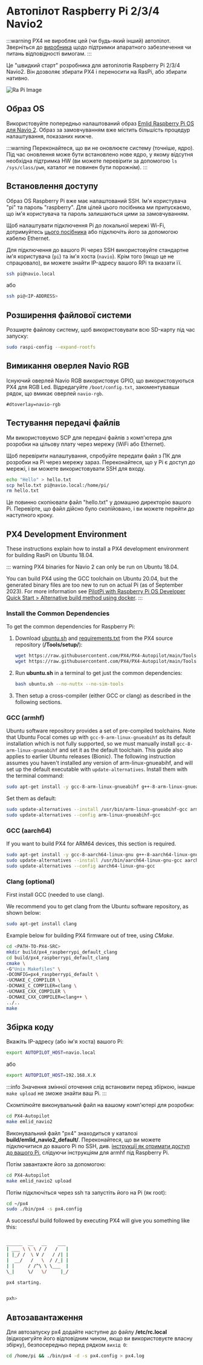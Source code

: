 # Автопілот Raspberry Pi 2/3/4 Navio2

<LinkedBadge type="warning" text="Experimental" url="../flight_controller/autopilot_experimental.html"/>

:::warning PX4 не виробляє цей (чи будь-який інший) автопілот. Зверніться до [виробника](https://emlid.com/) щодо підтримки апаратного забезпечення чи питань відповідності вимогам.
:::

Це "швидкий старт" розробника для автопілотів Raspberry Pi 2/3/4 Navio2. Він дозволяє збирати PX4 і переносити на RasPi, або збирати нативно.

![Ra Pi Image](../../assets/hardware/hardware-rpi2.jpg)

## Образ OS

Використовуйте попередньо налаштований образ [Emlid Raspberry Pi OS для Navio 2](https://docs.emlid.com/navio2/configuring-raspberry-pi). Образ за замовчуванням вже містить більшість процедур налаштування, показаних нижче.

:::warning
Переконайтеся, що ви не оновлюєте систему (точніше, ядро). Під час оновлення може бути встановлено нове ядро, у якому відсутня необхідна підтримка HW (ви можете перевірити за допомогою `ls /sys/class/pwm`, каталог не повинен бути порожнім).
:::

## Встановлення доступу

Образ OS Raspberry Pi вже має налаштований SSH. Ім'я користувача "pi" та пароль "raspberry". Для цілей цього посібника ми припускаємо, що ім'я користувача та пароль залишаються цими за замовчуванням.

Щоб налаштувати підключення Pi до локальної мережі Wi-Fi, дотримуйтесь [цього посібника](https://www.raspberrypi.org/documentation/configuration/wireless/wireless-cli.md) або підключіть його за допомогою кабелю Ethernet.

Для підключення до вашого Pi через SSH використовуйте стандартне ім'я користувача (`pi`) та ім'я хоста (`navio`). Крім того (якщо це не спрацювало), ви можете знайти IP-адресу вашого RPi та вказати її.

```sh
ssh pi@navio.local
```

або

```sh
ssh pi@<IP-ADDRESS>
```

## Розширення файлової системи

Розширте файлову систему, щоб використовувати всю SD-карту під час запуску:

```sh
sudo raspi-config --expand-rootfs
```

## Вимикання оверлея Navio RGB

Існуючий оверлей Navio RGB використовує GPIO, що використовуються PX4 для RGB Led. Відредагуйте `/boot/config.txt`, закоментувавши рядок, що вмикає оверлей `navio-rgb`.

```
#dtoverlay=navio-rgb
```

## Тестування передачі файлів

Ми використовуємо SCP для передачі файлів з комп'ютера для розробки на цільову плату через мережу (WiFi або Ethernet).

Щоб перевірити налаштування, спробуйте передати файл з ПК для розробки на Pi через мережу зараз. Переконайтеся, що у Pi є доступ до мережі, і ви можете використовувати SSH для входу.

```sh
echo "Hello" > hello.txt
scp hello.txt pi@navio.local:/home/pi/
rm hello.txt
```

Це повинно скопіювати файл "hello.txt" у домашню директорію вашого Pi. Перевірте, що файл дійсно було скопійовано, і ви можете перейти до наступного кроку.

## PX4 Development Environment

These instructions explain how to install a PX4 development environment for building RasPi on Ubuntu 18.04.

::: warning PX4 binaries for Navio 2 can only be run on Ubuntu 18.04.

You can build PX4 using the GCC toolchain on Ubuntu 20.04, but the generated binary files are too new to run on actual Pi (as of September 2023). For more information see [PilotPi with Raspberry Pi OS Developer Quick Start > Alternative build method using docker](../flight_controller/raspberry_pi_pilotpi_rpios.md#alternative-build-method-using-docker).
:::

### Install the Common Dependencies

To get the common dependencies for Raspberry Pi:

1. Download [ubuntu.sh](https://github.com/PX4/PX4-Autopilot/blob/release/1.15/Tools/setup/ubuntu.sh) <!-- NEED px4_version --> and [requirements.txt](https://github.com/PX4/PX4-Autopilot/blob/release/1.15/Tools/setup/requirements.txt) from the PX4 source repository (**/Tools/setup/**): <!-- NEED px4_version -->

   ```sh
   wget https://raw.githubusercontent.com/PX4/PX4-Autopilot/main/Tools/setup/ubuntu.sh
   wget https://raw.githubusercontent.com/PX4/PX4-Autopilot/main/Tools/setup/requirements.txt
   ```

1. Run **ubuntu.sh** in a terminal to get just the common dependencies:

   ```sh
   bash ubuntu.sh --no-nuttx --no-sim-tools
   ```

1. Then setup a cross-compiler (either GCC or clang) as described in the following sections.

### GCC (armhf)

Ubuntu software repository provides a set of pre-compiled toolchains. Note that Ubuntu Focal comes up with `gcc-9-arm-linux-gnueabihf` as its default installation which is not fully supported, so we must manually install `gcc-8-arm-linux-gnueabihf` and set it as the default toolchain. This guide also applies to earlier Ubuntu releases (Bionic). The following instruction assumes you haven't installed any version of arm-linux-gnueabihf, and will set up the default executable with `update-alternatives`. Install them with the terminal command:

```sh
sudo apt-get install -y gcc-8-arm-linux-gnueabihf g++-8-arm-linux-gnueabihf
```

Set them as default:

```sh
sudo update-alternatives --install /usr/bin/arm-linux-gnueabihf-gcc arm-linux-gnueabihf-gcc /usr/bin/arm-linux-gnueabihf-gcc-8 100 --slave /usr/bin/arm-linux-gnueabihf-g++ arm-linux-gnueabihf-g++ /usr/bin/arm-linux-gnueabihf-g++-8
sudo update-alternatives --config arm-linux-gnueabihf-gcc
```

### GCC (aarch64)

If you want to build PX4 for ARM64 devices, this section is required.

```sh
sudo apt-get install -y gcc-8-aarch64-linux-gnu g++-8-aarch64-linux-gnu
sudo update-alternatives --install /usr/bin/aarch64-linux-gnu-gcc aarch64-linux-gnu-gcc /usr/bin/aarch64-linux-gnu-gcc-8 100 --slave /usr/bin/aarch64-linux-gnu-g++ aarch64-linux-gnu-g++ /usr/bin/aarch64-linux-gnu-g++-8
sudo update-alternatives --config aarch64-linux-gnu-gcc
```

### Clang (optional)

First install GCC (needed to use clang).

We recommend you to get clang from the Ubuntu software repository, as shown below:

```sh
sudo apt-get install clang
```

Example below for building PX4 firmware out of tree, using _CMake_.

```sh
cd <PATH-TO-PX4-SRC>
mkdir build/px4_raspberrypi_default_clang
cd build/px4_raspberrypi_default_clang
cmake \
-G"Unix Makefiles" \
-DCONFIG=px4_raspberrypi_default \
-UCMAKE_C_COMPILER \
-DCMAKE_C_COMPILER=clang \
-UCMAKE_CXX_COMPILER \
-DCMAKE_CXX_COMPILER=clang++ \
../..
make
```

## Збірка коду

Вкажіть IP-адресу (або ім'я хоста) вашого Pi:

```sh
export AUTOPILOT_HOST=navio.local
```

або

```sh
export AUTOPILOT_HOST=192.168.X.X
```

:::info Значення змінної оточення слід встановити перед збіркою, інакше `make upload` не зможе знайти ваш Pi.
:::

Скомпілюйте виконувальний файл на вашому комп'ютері для розробки:

```sh
cd PX4-Autopilot
make emlid_navio2
```

Виконувальний файл "px4" знаходиться у каталозі **build/emlid_navio2_default/**. Переконайтеся, що ви можете підключитися до вашого Pi по SSH, див. [інструкції як отримати доступ до вашого Pi](#setting-up-access), слідуючи інструкціям для armhf під Raspberry Pi.

Потім завантажте його за допомогою:

```sh
cd PX4-Autopilot
make emlid_navio2 upload
```

Потім підключіться через ssh та запустіть його на Pi (як root):

```sh
cd ~/px4
sudo ./bin/px4 -s px4.config
```

A successful build followed by executing PX4 will give you something like this:

```sh

______  __   __    ___
| ___ \ \ \ / /   /   |
| |_/ /  \ V /   / /| |
|  __/   /   \  / /_| |
| |     / /^\ \ \___  |
\_|     \/   \/     |_/

px4 starting.


pxh>
```

## Автозавантаження

Для автозапуску px4 додайте наступне до файлу **/etc/rc.local** (відкоригуйте його відповідним чином, якщо ви використовуєте власну збірку), безпосередньо перед рядком `вихід 0`:

```sh
cd /home/pi && ./bin/px4 -d -s px4.config > px4.log
```

